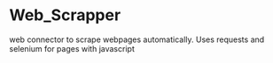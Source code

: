 # Web_Scrapper

web connector to scrape webpages automatically. Uses requests and selenium for pages with javascript
